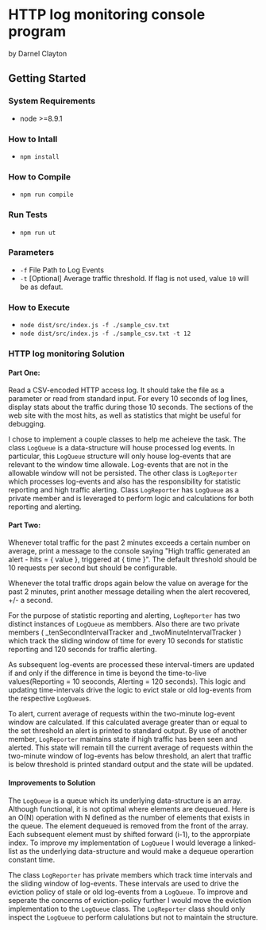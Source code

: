 # HTTP log monitoring console program
by Darnel Clayton

## Getting Started
### System Requirements
* node >=8.9.1

### How to Intall
* `npm install`

### How to Compile
* `npm run compile`

### Run Tests
* `npm run ut`

### Parameters
* `-f` <Mandatory> File Path to Log Events
* `-t` [Optional] Average traffic threshold. If flag is not used, value `10` will be as defaut.

### How to Execute
* `node dist/src/index.js -f ./sample_csv.txt`
* `node dist/src/index.js -f ./sample_csv.txt -t 12`

### HTTP log monitoring Solution
#### Part One:

Read a CSV-encoded HTTP access log. It should take the file as a parameter or read from standard input. For every 10 seconds of log lines, display stats about the traffic during those 10 seconds. The sections of the web site with the most hits, as well as statistics that might be useful for debugging.

I chose to implement a couple classes to help me acheieve the task. The class `LogQueue` is a data-structure will house processed log events. In particular, this `LogQueue` structure will only house log-events that are relevant to the window time allowale. Log-events that are not in the allowable window will not be persisted. The other class is `LogReporter` which processes log-events and also has the responsibility for statistic reporting and high traffic alerting. Class `LogReporter` has `LogQueue` as a private member and is leveraged to perform logic and calculations for both reporting and alerting.

#### Part Two:

Whenever total traffic for the past 2 minutes exceeds a certain number on average, print a message to the console saying "High traffic generated an alert - hits = { value }, triggered at { time }". The default threshold should be 10 requests per second but should be configurable.

Whenever the total traffic drops again below the value on average for the past 2 minutes, print another message detailing when the alert recovered, +/- a second.

For the purpose of statistic reporting and alerting, `LogReporter` has two distinct instances of `LogQueue` as membbers. Also there are two private members ( _tenSecondIntervalTracker and _twoMinuteIntervalTracker ) which track the sliding window of time for every 10 seconds for statistic reporting and 120 seconds for traffic alerting. 

As subsequent log-events are processed these interval-timers are updated if and only if the difference in time is beyond the time-to-live values(Reporting = 10 seoconds, Alerting = 120 seconds). This logic and updating time-intervals drive the logic to evict stale or old log-events from the respective `LogQueue`s.

To alert, current average of requests within the two-minute log-event window are calculated. If this calculated average greater than or equal to the set threshold an alert is printed to standard output. By use of another member, `LogReporter` maintains state if high traffic has been seen and alerted. This state will remain till the current average of requests within the two-minute window of log-events has below threshold, an alert that traffic is below threshold is printed standard output and the state will be updated.

#### Improvements to Solution

The `LogQueue` is a queue which its underlying data-structure is an array. Although functional, it is not optimal where elements are dequeued. Here is an O(N) operation with N defined as the number of elements that exists in the queue. The element dequeued is removed from the front of the array. Each subsequent element must by shifted forward (i-1), to the approrpiate index. To improve my implementation of `LogQueue` I would leverage a linked-list as the underlying data-structure and would make a dequeue operartion constant time.

The class `LogReporter` has private members which track time intervals and the sliding window of log-events. These intervals are used to drive the eviction policy of stale or old log-events from a `LogQueue`. To improve and seperate the concerns of eviction-policy further I would move the eviction implementation to the `LogQueue` class. The `LogReporter` class should only inspect the `LogQueue` to perform calulations but not to maintain the structure.
